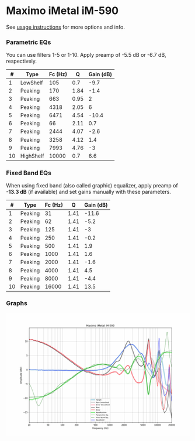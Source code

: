 # Maximo iMetal iM-590
See [usage instructions](https://github.com/jaakkopasanen/AutoEq#usage) for more options and info.

### Parametric EQs
You can use filters 1-5 or 1-10. Apply preamp of -5.5 dB or -6.7 dB, respectively.

|   # | Type      |   Fc (Hz) |    Q |   Gain (dB) |
|-----|-----------|-----------|------|-------------|
|   1 | LowShelf  |       105 | 0.7  |        -9.7 |
|   2 | Peaking   |       170 | 1.84 |        -1.4 |
|   3 | Peaking   |       663 | 0.95 |         2   |
|   4 | Peaking   |      4318 | 2.05 |         6   |
|   5 | Peaking   |      6471 | 4.54 |       -10.4 |
|   6 | Peaking   |        66 | 2.11 |         0.7 |
|   7 | Peaking   |      2444 | 4.07 |        -2.6 |
|   8 | Peaking   |      3258 | 4.12 |         1.4 |
|   9 | Peaking   |      7993 | 4.76 |        -3   |
|  10 | HighShelf |     10000 | 0.7  |         6.6 |

### Fixed Band EQs
When using fixed band (also called graphic) equalizer, apply preamp of **-13.3 dB** (if available) and set gains manually with these parameters.

|   # | Type    |   Fc (Hz) |    Q |   Gain (dB) |
|-----|---------|-----------|------|-------------|
|   1 | Peaking |        31 | 1.41 |       -11.6 |
|   2 | Peaking |        62 | 1.41 |        -5.2 |
|   3 | Peaking |       125 | 1.41 |        -3   |
|   4 | Peaking |       250 | 1.41 |        -0.2 |
|   5 | Peaking |       500 | 1.41 |         1.9 |
|   6 | Peaking |      1000 | 1.41 |         1.6 |
|   7 | Peaking |      2000 | 1.41 |        -1.6 |
|   8 | Peaking |      4000 | 1.41 |         4.5 |
|   9 | Peaking |      8000 | 1.41 |        -4.4 |
|  10 | Peaking |     16000 | 1.41 |        13.5 |

### Graphs
![](./Maximo%20iMetal%20iM-590.png)

